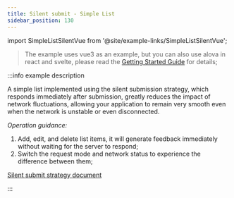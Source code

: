 ```yaml
---
title: Silent submit - Simple List
sidebar_position: 130
---
```


import SimpleListSilentVue from '@site/example-links/SimpleListSilentVue';

> The example uses vue3 as an example, but you can also use alova in react and svelte, please read the [Getting Started Guide](/tutorial/getting-started/overview) for details;

<SimpleListSilentVue></SimpleListSilentVue>

:::info example description

A simple list implemented using the silent submission strategy, which responds immediately after submission, greatly reduces the impact of network fluctuations, allowing your application to remain very smooth even when the network is unstable or even disconnected.

_Operation guidance:_

1. Add, edit, and delete list items, it will generate feedback immediately without waiting for the server to respond;
2. Switch the request mode and network status to experience the difference between them;

[Silent submit strategy document](/category/sensorless-data-interaction)

:::
